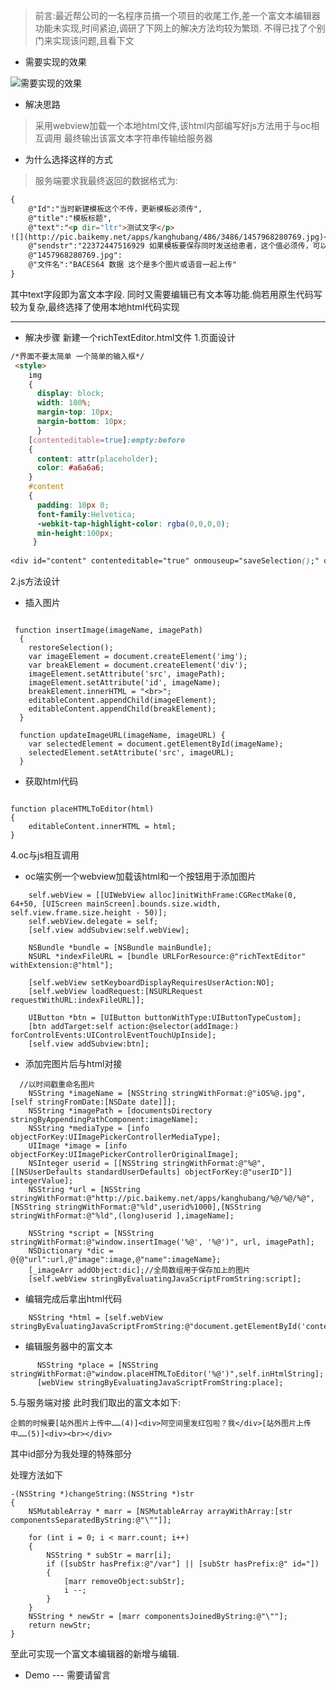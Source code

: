 >前言:最近帮公司的一名程序员搞一个项目的收尾工作,差一个富文本编辑器功能未实现,时间紧迫,调研了下网上的解决方法均较为繁琐. 不得已找了个别门来实现该问题,且看下文

* 需要实现的效果

![需要实现的效果](http://upload-images.jianshu.io/upload_images/1694866-a5e800a1bf59e39b.gif?imageMogr2/auto-orient/strip)


* 解决思路
>采用webview加载一个本地html文件,该html内部编写好js方法用于与oc相互调用 最终输出该富文本字符串传输给服务器

* 为什么选择这样的方式
> 服务端要求我最终返回的数据格式为:
```html
{
	@"Id":"当时新建模板这个不传，更新模板必须传",
	@"title":"模板标题",
	@"text":"<p dir="ltr">测试文字</p>
![](http://pic.baikemy.net/apps/kanghubang/486/3486/1457968280769.jpg)<p>![](http://pic.baikemy.net/apps/kanghubang/486/3486/1457968327238.amr@type=1@duration=1852)<p>",
	@"sendstr":"22372447516929 如果模板要保存同时发送给患者，这个值必须传，可以多个患者发送患者id以逗号隔开"
	@"1457968280769.jpg":
	@"文件名":"BACES64 数据 这个是多个图片或语音一起上传"
}
```
其中text字段即为富文本字段.
同时又需要编辑已有文本等功能.倘若用原生代码写较为复杂,最终选择了使用本地html代码实现

------------
* 解决步骤
新建一个richTextEditor.html文件
1.页面设计

```html
/*界面不要太简单 一个简单的输入框*/
 <style>
    img 
    {
      display: block;
      width: 100%;
      margin-top: 10px;
      margin-bottom: 10px;
      }
    [contenteditable=true]:empty:before
    {
      content: attr(placeholder);
      color: #a6a6a6;
    }
    #content 
    {
      padding: 10px 0;
      font-family:Helvetica;
      -webkit-tap-highlight-color: rgba(0,0,0,0);
      min-height:100px;
     }
  
<div id="content" contenteditable="true" onmouseup="saveSelection();" onkeyup="saveSelection();" onfocus="restoreSelection();" placeholder="轻触屏幕开始编辑正文" ></div>
```
 
2.js方法设计
* 插入图片

```

 function insertImage(imageName, imagePath)
  {
    restoreSelection();
    var imageElement = document.createElement('img');
    var breakElement = document.createElement('div');
    imageElement.setAttribute('src', imagePath);
    imageElement.setAttribute('id', imageName);
    breakElement.innerHTML = "<br>";
    editableContent.appendChild(imageElement);
    editableContent.appendChild(breakElement);
  }

  function updateImageURL(imageName, imageURL) {
    var selectedElement = document.getElementById(imageName);
    selectedElement.setAttribute('src', imageURL);
  }
```
* 获取html代码

```

function placeHTMLToEditor(html)
{
    editableContent.innerHTML = html;
}
```

4.oc与js相互调用
* oc端实例一个webview加载该html和一个按钮用于添加图片

```
    self.webView = [[UIWebView alloc]initWithFrame:CGRectMake(0, 64+50, [UIScreen mainScreen].bounds.size.width, self.view.frame.size.height - 50)];
    self.webView.delegate = self;
    [self.view addSubview:self.webView];
    
    NSBundle *bundle = [NSBundle mainBundle];
    NSURL *indexFileURL = [bundle URLForResource:@"richTextEditor" withExtension:@"html"];

    [self.webView setKeyboardDisplayRequiresUserAction:NO];
    [self.webView loadRequest:[NSURLRequest requestWithURL:indexFileURL]];

    UIButton *btn = [UIButton buttonWithType:UIButtonTypeCustom];
    [btn addTarget:self action:@selector(addImage:) forControlEvents:UIControlEventTouchUpInside];
    [self.view addSubview:btn];
```
* 添加完图片后与html对接

```
  //以时间戳重命名图片
    NSString *imageName = [NSString stringWithFormat:@"iOS%@.jpg", [self stringFromDate:[NSDate date]]];
    NSString *imagePath = [documentsDirectory stringByAppendingPathComponent:imageName];
    NSString *mediaType = [info objectForKey:UIImagePickerControllerMediaType];
    UIImage *image = [info objectForKey:UIImagePickerControllerOriginalImage];
    NSInteger userid = [[NSString stringWithFormat:@"%@", [[NSUserDefaults standardUserDefaults] objectForKey:@"userID"]] integerValue];
    NSString *url = [NSString stringWithFormat:@"http://pic.baikemy.net/apps/kanghubang/%@/%@/%@",[NSString stringWithFormat:@"%ld",userid%1000],[NSString stringWithFormat:@"%ld",(long)userid ],imageName];
    
    NSString *script = [NSString stringWithFormat:@"window.insertImage('%@', '%@')", url, imagePath];
    NSDictionary *dic = @{@"url":url,@"image":image,@"name":imageName};
    [_imageArr addObject:dic];//全局数组用于保存加上的图片
    [self.webView stringByEvaluatingJavaScriptFromString:script];
```
* 编辑完成后拿出html代码

```
    NSString *html = [self.webView stringByEvaluatingJavaScriptFromString:@"document.getElementById('content').innerHTML"];
```

* 编辑服务器中的富文本

```
      NSString *place = [NSString stringWithFormat:@"window.placeHTMLToEditor('%@')",self.inHtmlString];
      [webView stringByEvaluatingJavaScriptFromString:place];
```

5.与服务端对接
此时我们取出的富文本如下:

```
企鹅的时候要[站外图片上传中……(4)]<div>阿空间里发红包啦？我</div>[站外图片上传中……(5)]<div><br></div>
```
其中id部分为我处理的特殊部分 

处理方法如下
```
-(NSString *)changeString:(NSString *)str
{    
    NSMutableArray * marr = [NSMutableArray arrayWithArray:[str componentsSeparatedByString:@"\""]];
    
    for (int i = 0; i < marr.count; i++)
    {
        NSString * subStr = marr[i];
        if ([subStr hasPrefix:@"/var"] || [subStr hasPrefix:@" id="])
        {
            [marr removeObject:subStr];
            i --;
        }
    }
    NSString * newStr = [marr componentsJoinedByString:@"\""];
    return newStr;
}

```
至此可实现一个富文本编辑器的新增与编辑.
* Demo --- 需要请留言
